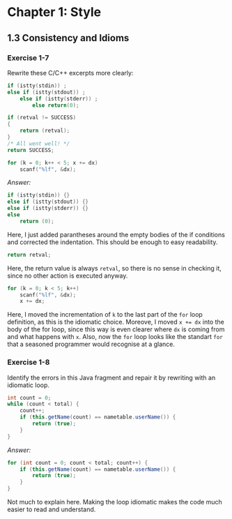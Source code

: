 # Chapter 1: Style

## 1.3 Consistency and Idioms

### Exercise 1-7

Rewrite these C/C++ excerpts more clearly:

```c
if (istty(stdin)) ;
else if (istty(stdout)) ;
    else if (istty(stderr)) ;
        else return(0);
```

```c
if (retval != SUCCESS)
{
    return (retval);
}
/* All went well! */
return SUCCESS;
```

```c
for (k = 0; k++ < 5; x += dx)
    scanf("%lf", &dx);
```

_Answer:_

```c
if (istty(stdin)) {}
else if (istty(stdout)) {}
else if (istty(stderr)) {}
else
    return (0);
```

Here, I just added parantheses around the empty bodies of the if conditions and corrected the indentation. This should be enough to easy readability.

```c
return retval;
```

Here, the return value is always `retval`, so there is no sense in checking it, since no other action is executed anyway.

```c
for (k = 0; k < 5; k++)
    scanf("%lf", &dx);
    x += dx;
```

Here, I moved the incrementation of `k` to the last part of the `for` loop definition, as this is the idiomatic choice.
Moreove, I moved `x += dx` into the body of the for loop, since this way is even clearer where `dx` is coming from and what happens with `x`. Also, now the `for` loop looks like the standart `for` that a seasoned programmer would recognise at a glance.

### Exercise 1-8

Identify the errors in this Java fragment and repair it by rewriting with an idiomatic loop.

```java
int count = 0;
while (count < total) {
    count++;
    if (this.getName(count) == nametable.userName()) {
        return (true);
    }
}
```

_Answer:_

```java
for (int count = 0; count < total; count++) {
    if (this.getName(count) == nametable.userName()) {
        return (true);
    }
}
```

Not much to explain here. Making the loop idiomatic makes the code much easier to read and understand.

